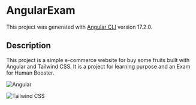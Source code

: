 # AngularExam

This project was generated with [Angular CLI](https://github.com/angular/angular-cli) version 17.2.0.

## Description

This project is a simple e-commerce website for buy some fruits built with Angular and Tailwind CSS.
It is a project for learning purpose and an Exam for Human Booster.

![Angular](https://img.shields.io/badge/Angular-DD0031?style=for-the-badge&logo=angular&logoColor=white)

![Tailwind CSS](https://img.shields.io/badge/Tailwind_CSS-38B2AC?style=for-the-badge&logo=tailwind-css&logoColor=white)
